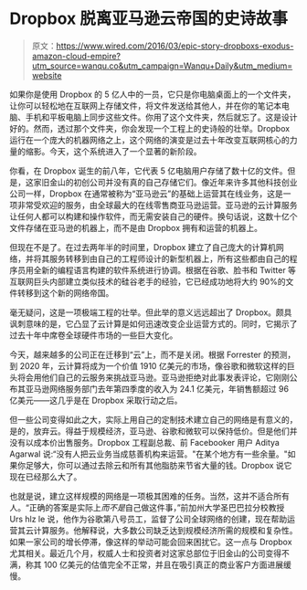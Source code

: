 # Dropbox 脱离亚马逊云帝国的史诗故事

> 原文：<https://www.wired.com/2016/03/epic-story-dropboxs-exodus-amazon-cloud-empire?utm_source=wanqu.co&utm_campaign=Wanqu+Daily&utm_medium=website>

如果你是使用 Dropbox 的 5 亿人中的一员，它只是你电脑桌面上的一个文件夹，让你可以轻松地在互联网上存储文件，将文件发送给其他人，并在你的笔记本电脑、手机和平板电脑上同步这些文件。你用了这个文件夹，然后就忘了。这是设计好的。然而，透过那个文件夹，你会发现一个工程上的史诗般的壮举。Dropbox 运行在一个庞大的机器网络之上，这个网络的演变是过去十年改变互联网核心的力量的缩影。今天，这个系统进入了一个显著的新阶段。

你看，在 Dropbox 诞生的前八年，它代表 5 亿电脑用户存储了数十亿的文件。但是，这家旧金山的初创公司并没有真的自己存储它们。像近年来许多其他科技创业公司一样，Dropbox 在通常被称为“亚马逊云”的基础上运营其在线业务，这是一项非常受欢迎的服务，由全球最大的在线零售商亚马逊运营。亚马逊的云计算服务让任何人都可以构建和操作软件，而无需安装自己的硬件。换句话说，这数十亿个文件存储在亚马逊的机器上，而不是由 Dropbox 拥有和运营的机器上。

但现在不是了。在过去两年半的时间里，Dropbox 建立了自己庞大的计算机网络，并将其服务转移到由自己的工程师设计的新型机器上，所有这些都由自己的程序员用全新的编程语言构建的软件系统进行协调。根据在谷歌、脸书和 Twitter 等互联网巨头内部建立类似技术的硅谷老手的经验，它已经成功地将大约 90%的文件转移到这个新的网络帝国。

毫无疑问，这是一项极端工程的壮举。但此举的意义远远超出了 Dropbox。颇具讽刺意味的是，它凸显了云计算是如何迅速改变企业运营方式的。同时，它揭示了过去十年中席卷全球硬件市场的一些巨大变化。

今天，越来越多的公司正在迁移到“云”上，而不是关闭。根据 Forrester 的预测，到 2020 年，云计算将成为一个价值 1910 亿美元的市场，像谷歌和微软这样的巨头将会用他们自己的云服务来挑战亚马逊。亚马逊拒绝对此事发表评论，它刚刚公布其亚马逊网络服务部门去年第四季度的收入为 24.1 亿美元，年销售额超过 96 亿美元——这几乎是在 Dropbox 采取行动之后。

但一些公司变得如此之大，实际上用自己的定制技术建立自己的网络是有意义的，是的，放弃云。得益于规模经济，亚马逊、谷歌和微软可以保持低价。但是他们并没有以成本价出售服务。Dropbox 工程副总裁、前 Facebooker 用户 Aditya Agarwal 说:“没有人把云业务当成慈善机构来运营。"在某个地方有一些余量。"如果你足够大，你可以通过去除云和所有其他脂肪来节省大量的钱。Dropbox 说它现在已经那么大了。

也就是说，建立这样规模的网络是一项极其困难的任务。当然，这并不适合所有人。“正确的答案是实际上*而不是*自己做这件事，”前加州大学圣巴巴拉分校教授 Urs hlz le 说，他作为谷歌第八号员工，监督了公司全球网络的创建，现在帮助运营其云计算服务。他解释说，大多数公司缺乏达到规模经济所需的规模和复杂性。如果一家公司的增长停滞，像这样的举动可能会回来困扰它。这一点与 Dropbox 尤其相关。最近几个月，权威人士和投资者对这家总部位于旧金山的公司变得不满，称其 100 亿美元的估值完全不正常，并且在吸引真正的商业客户方面进展缓慢。